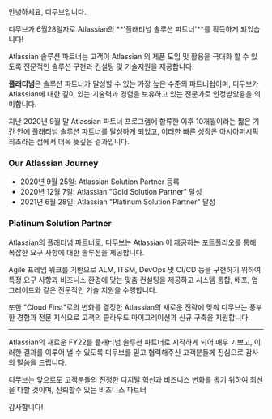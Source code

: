 안녕하세요, 디무브입니다.

디무브가 6월28일자로 Atlassian의 **'플래티넘 솔루션 파트너'**를 획득하게 되었습니다! 

Atlassian 솔루션 파트너는 고객이 Atlassian 의 제품 도입 및 활용을 극대화 할 수 있도록 전문적인 솔루션 구현과 컨설팅 및 기술지원을 제공합니다. 

**플래티넘**은 솔루션 파트너가 달성할 수 있는 가장 높은 수준의 파트너쉽이며, 디무브가 Atlassian에 대한 깊이 있는 기술력과 경험을 보유하고 있는 전문가로 인정받았음을 의미합니다.

지난 2020년 9월 말 Atlassian 파트너 프로그램에 합류한 이후 10개월이라는 짧은 기간 안에 플래티넘 솔루션 파트너를 달성하게 되었고, 이러한 빠른 성장은 아시아퍼시픽 최초라는 점에서 더욱 뜻깊은 결과입니다. 

### Our Atlassian Journey 
 - 2020년 9월 25일: Atlassian Solution Partner 등록
 - 2020년 12월 7일: Atlassian "Gold Solution Partner" 달성
 - 2021년 6월 28일: Atlassian "Platinum Solution Partner" 달성

### Platinum Solution Partner

Atlassian의 플래티넘 파트너로, 디무브는 Atlassian 이 제공하는 포트폴리오를 통해 복잡한 요구 사항에 대한 솔루션을 제공합니다. 

Agile 프레임 워크를 기반으로 ALM, ITSM, DevOps 및 CI/CD 등을 구현하기 위하여 특정 요구 사항과 비즈니스 환경에 맞는 맞춤 컨설팅을 제공하고 시스템 통합, 배포, 업그레이드와 같은 전문적인 기술 지원을 수행합니다. 

또한 "Cloud First"로의 변화를 결정한 Atlassian의 새로운 전략에 맞춰 디무브는 풍부한 경험과 전문 지식으로 고객의 클라우드 마이그레이션과 신규 구축을 지원합니다. 

----

Atlassian의 새로운 FY22를 플래티넘 솔루션 파트너로 시작하게 되어 매우 기쁘고, 이러한 결과를 이루어 낼 수 있도록 디무브를 믿고 협력해주신 고객분들께 진심으로 감사의 말씀을 드립니다. 

디무브는 앞으로도 고객분들의 진정한 디지털 혁신과 비즈니스 변화를 돕기 위하여 최선을 다할 것이며, 신뢰할수 있는 비즈니스 파트너

감사합니다! 

<!--stackedit_data:
eyJoaXN0b3J5IjpbMTgxNDY3NDE4MCwtODQ5MDkzMzQ2LC0xNz
I5MTQ4MjQ5LC01ODc4MzYyMjBdfQ==
-->